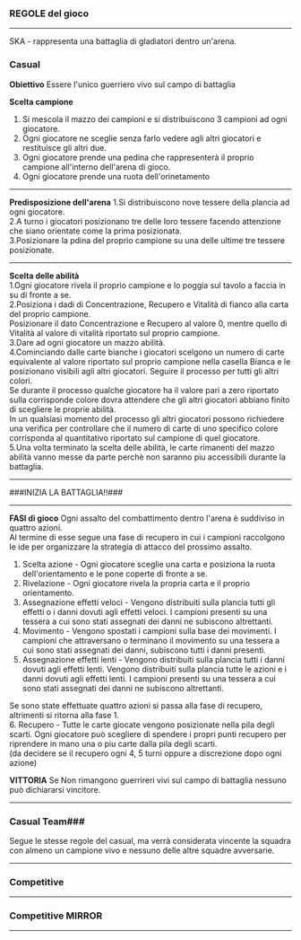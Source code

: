 ### REGOLE del gioco

---
SKA - rappresenta una battaglia di gladiatori dentro un'arena. 

### Casual ###
**Obiettivo**
Essere l'unico guerriero vivo sul campo di battaglia

**Scelta campione**   

1. Si mescola il mazzo dei campioni e si distribuiscono 3 campioni ad ogni giocatore.   
2. Ogni giocatore ne sceglie senza farlo vedere agli altri giocatori e restituisce gli altri due.    
3. Ogni giocatore prende una pedina che rappresenterà il proprio campione all'interno dell'arena di gioco.    
4. Ogni giocatore prende una ruota dell'orinetamento
---

**Predisposizione dell'arena**
1.Si distribuiscono nove tessere della plancia ad ogni giocatore.   
2.A turno i giocatori posizionano tre delle loro tessere facendo attenzione che siano orientate come la prima posizionata.   
3.Posizionare la pdina del proprio campione su una delle ultime tre tessere posizionate.    

---

**Scelta delle abilità**   
1.Ogni giocatore rivela il proprio campione e lo poggia sul tavolo a faccia in su di fronte a se.   
2.Posiziona i dadi di Concentrazione, Recupero e Vitalità di fianco alla carta del proprio campione.    
Posizionare il dato Concentrazione e Recupero al valore 0, mentre quello di Vitalità al valore di vitalità riportato sul proprio campione.     
3.Dare ad ogni giocatore un mazzo abilità.   
4.Cominciando dalle carte bianche i giocatori scelgono un numero di carte equivalente al valore riportato sul proprio campione nella casella Bianca e le posizionano visibili agli altri giocatori.
Seguire il processo per tutti gli altri colori.   
Se durante il processo qualche giocatore ha il valore pari a zero riportato sulla corrisponde colore dovra attendere che gli altri giocatori abbiano finito di scegliere le proprie abilità.   
In un qualsiasi momento del processo gli altri giocatori possono richiedere una verifica per controllare che il numero di carte di uno specifico colore corrisponda al quantitativo riportato sul campione di quel giocatore.   
5.Una volta terminato la scelta delle abilità, le carte rimanenti del mazzo abilità vanno messe da parte perchè non saranno piu accessibili durante la battaglia.    

---

###INIZIA LA BATTAGLIA!!###

---

**FASI di gioco**
Ogni assalto del combattimento dentro l'arena è suddiviso in quattro azioni.    
Al termine di esse segue una fase di recupero in cui i campioni raccolgono le ide per organizzare la strategia di attacco del prossimo assalto.   

1. Scelta azione - Ogni giocatore sceglie una carta e posiziona la ruota dell'orientamento e le pone coperte di fronte a se.   
2. Rivelazione - Ogni giocatore rivela la propria carta e il proprio orientamento.    
3. Assegnazione effetti veloci - Vengono distribuiti sulla plancia tutti gli effetti o i danni dovuti agli effetti veloci. I campioni presenti su una tessera a cui sono stati assegnati dei danni ne subiscono altrettanti.    
4. Movimento - Vengono spostati i campioni sulla base dei movimenti. I campioni che attraversano o terminano il movimento su una tessera a cui sono stati assegnati dei danni, subiscono tutti i danni presenti.   
5. Assegnazione effetti lenti - Vengono distribuiti sulla plancia tutti i danni dovuti agli effetti lenti. Vengono distribuiti sulla plancia tutte le azioni e i danni dovuti agli effetti lenti. I campioni presenti su una tessera a cui sono stati assegnati dei danni ne subiscono altrettanti.     

Se sono state effettuate quattro azioni si passa alla fase di recupero, altrimenti si ritorna alla fase 1.   
6. Recupero - Tutte le carte giocate vengono posizionate nella pila degli scarti. Ogni giocatore può scegliere di spendere i propri punti recupero per  riprendere in mano una o piu carte dalla pila degli scarti.    
(da decidere se il recupero ogni 4, 5 turni oppure a discrezione dopo ogni azione)


**VITTORIA**
Se Non rimangono guerrireri vivi sul campo di battaglia nessuno può dichiararsi vincitore. 

---

### Casual Team###
Segue le stesse regole del casual, ma verrà considerata vincente la squadra con almeno un campione vivo e nessuno delle altre squadre avversarie. 

---

### Competitive ###

---

### Competitive MIRROR ###

---
